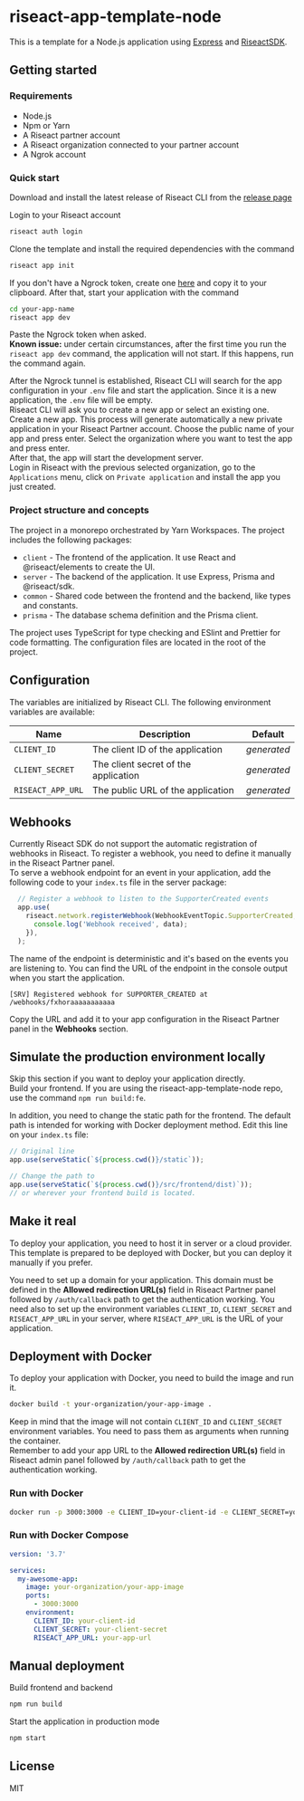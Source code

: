 # riseact-app-template-node

This is a template for a Node.js application using [Express](https://expressjs.com/) and [RiseactSDK](https://github.com/riseact/riseact-node-sdk).

## Getting started

### Requirements

- Node.js
- Npm or Yarn
- A Riseact partner account
- A Riseact organization connected to your partner account
- A Ngrok account

### Quick start

Download and install the latest release of Riseact CLI from the [release page](https://github.com/riseact/riseact-cli/releases/latest)

Login to your Riseact account

```bash
riseact auth login
```

Clone the template and install the required dependencies with the command

```bash
riseact app init
```

If you don't have a Ngrock token, create one [here](https://dashboard.ngrok.com/get-started/your-authtoken) and copy it to your clipboard.
After that, start your application with the command

```bash
cd your-app-name
riseact app dev
```

Paste the Ngrock token when asked.  
**Known issue:** under certain circumstances, after the first time you run the `riseact app dev` command, the application will not start. If this happens, run the command again.  

After the Ngrock tunnel is established, Riseact CLI will search for the app configuration in your `.env` file and start the application. Since it is a new application, the `.env` file will be empty.  
Riseact CLI will ask you to create a new app or select an existing one. Create a new app. This process will generate automatically a new private application in your Riseact Partner account. Choose the public name of your app and press enter.
Select the organization where you want to test the app and press enter.  
After that, the app will start the development server.  
Login in Riseact with the previous selected organization, go to the `Applications` menu, click on `Private application` and install the app you just created.

### Project structure and concepts

The project in a monorepo orchestrated by Yarn Workspaces. The project includes the following packages:
- `client` - The frontend of the application. It use React and @riseact/elements to create the UI.
- `server` - The backend of the application. It use Express, Prisma and @riseact/sdk.
- `common` - Shared code between the frontend and the backend, like types and constants.
- `prisma` - The database schema definition and the Prisma client.

The project uses TypeScript for type checking and ESlint and Prettier for code formatting. The configuration files are located in the root of the project.


## Configuration

The variables are initialized by Riseact CLI. The following environment variables are available:

| Name              | Description                          | Default     |
| ----------------- | ------------------------------------ | ----------- |
| `CLIENT_ID`       | The client ID of the application     | *generated* |
| `CLIENT_SECRET`   | The client secret of the application | *generated* |
| `RISEACT_APP_URL` | The public URL of the application    | *generated* |


## Webhooks

Currently Riseact SDK do not support the automatic registration of webhooks in Riseact. To register a webhook, you need to define it manually in the Riseact Partner panel.  
To serve a webhook endpoint for an event in your application, add the following code to your `index.ts` file in the server package:

```ts
  // Register a webhook to listen to the SupporterCreated events
  app.use(
    riseact.network.registerWebhook(WebhookEventTopic.SupporterCreated, (data) => {
      console.log('Webhook received', data);
    }),
  );
```

The name of the endpoint is deterministic and it's based on the events you are listening to. You can find the URL of the endpoint in the console output when you start the application.

```
[SRV] Registered webhook for SUPPORTER_CREATED at /webhooks/fxhoraaaaaaaaaaa
```

Copy the URL and add it to your app configuration in the Riseact Partner panel in the **Webhooks** section.


## Simulate the production environment locally

Skip this section if you want to deploy your application directly.  
Build your frontend. If you are using the riseact-app-template-node repo, use the command `npm run build:fe`.

In addition, you need to change the static path for the frontend. The default path is intended for working with Docker deployment method. Edit this line on your `index.ts` file:

```typescript
// Original line
app.use(serveStatic(`${process.cwd()}/static`));

// Change the path to 
app.use(serveStatic(`${process.cwd()}/src/frontend/dist)`));
// or wherever your frontend build is located.
```

## Make it real

To deploy your application, you need to host it in server or a cloud provider. This template is prepared to be deployed with Docker, but you can deploy it manually if you prefer.

You need to set up a domain for your application. This domain must be defined in the **Allowed redirection URL(s)** field in Riseact Partner panel followed by `/auth/callback` path to get the authentication working.
You need also to set up the environment variables `CLIENT_ID`, `CLIENT_SECRET` and `RISEACT_APP_URL` in your server, where `RISEACT_APP_URL` is the URL of your application.


## Deployment with Docker

To deploy your application with Docker, you need to build the image and run it.

```bash
docker build -t your-organization/your-app-image .
```

Keep in mind that the image will not contain `CLIENT_ID` and `CLIENT_SECRET` environment variables. You need to pass them as arguments when running the container.<br>
Remember to add your app URL to the **Allowed redirection URL(s)** field in Riseact admin panel followed by `/auth/callback` path to get the authentication working.

### Run with Docker

```bash
docker run -p 3000:3000 -e CLIENT_ID=your-client-id -e CLIENT_SECRET=your-client-secret -e RISEACT_APP_URL=your-app-url your-organization/your-app-image
```

### Run with Docker Compose

```yml
version: '3.7'

services:
  my-awesome-app:
    image: your-organization/your-app-image
    ports:
      - 3000:3000
    environment:
      CLIENT_ID: your-client-id
      CLIENT_SECRET: your-client-secret
      RISEACT_APP_URL: your-app-url
```

## Manual deployment

Build frontend and backend

```bash
npm run build
```

Start the application in production mode

```bash
npm start
```

## License

MIT
